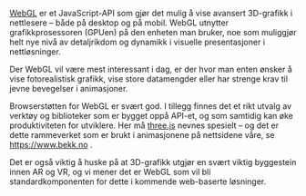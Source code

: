[WebGL](https://developer.mozilla.org/en-US/docs/Web/API/WebGL_API) er et JavaScript-API som gjør det mulig å vise avansert 3D-grafikk i nettlesere – både på desktop og på mobil. WebGL utnytter grafikkprosessoren (GPUen) på den enheten man bruker, noe som muliggjør helt nye nivå av detaljrikdom og dynamikk i visuelle presentasjoner i nettløsninger.

Der WebGL vil være mest interessant i dag, er der hvor man enten ønsker å vise fotorealistisk grafikk, vise store datamengder eller har strenge krav til jevne bevegelser i animasjoner.

Browserstøtten for WebGL er svært god. I tillegg finnes det et rikt utvalg av verktøy og biblioteker som er bygget oppå API-et, og som samtidig kan øke produktiviteten for utviklere. Her må [three.js](https://threejs.org/) nevnes spesielt – og det er dette rammeverket som er brukt i animasjonene på nettsidene våre, se https://www.bekk.no .

Det er også viktig å huske på at 3D-grafikk utgjør en svært viktig byggestein innen AR og VR, og vi mener det er WebGL som vil bli standardkomponenten for dette i kommende web-baserte løsninger.
